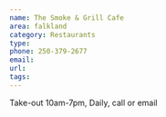 ```yaml
---
name: The Smoke & Grill Cafe
area: falkland
category: Restaurants
type:
phone: 250-379-2677
email:
url:
tags:
---
```


Take-out 10am-7pm, Daily, call or email
